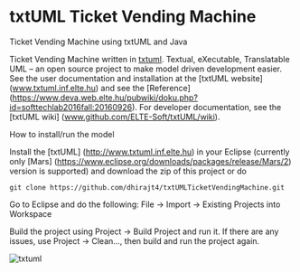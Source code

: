 # txtUML Ticket Vending Machine
Ticket Vending Machine using txtUML and Java

Ticket Vending Machine written in [txtuml](http://www.txtuml.inf.elte.hu). Textual, eXecutable, Translatable UML – an open source project to make model driven development easier. See the user documentation and installation at the [txtUML website] (www.txtuml.inf.elte.hu) and see the [Reference] (https://www.deva.web.elte.hu/pubwiki/doku.php?id=softtechlab2016fall:20160926). For developer documentation, see the [txtUML wiki] (www.github.com/ELTE-Soft/txtUML/wiki).

How to install/run the model

Install the [txtUML] (http://www.txtuml.inf.elte.hu) in your Eclipse (currently only [Mars] (https://www.eclipse.org/downloads/packages/release/Mars/2) version is supported) and download the zip of this project or do

`git clone https://github.com/dhirajt4/txtUMLTicketVendingMachine.git `

Go to Eclipse and do the following: File -> Import -> Existing Projects into Workspace

Build the project using Project -> Build Project and run it. If there are any issues, use Project -> Clean..., then build and run the project again.


![txtuml](https://cloud.githubusercontent.com/assets/23024996/24729822/4a27f954-1a60-11e7-917d-44422a1fec62.JPG)
